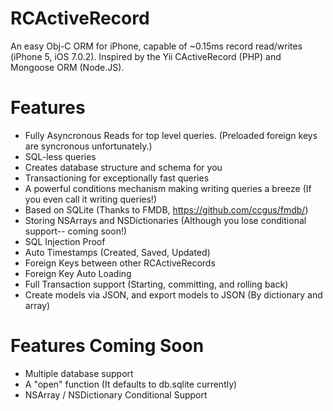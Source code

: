 RCActiveRecord
==============

An easy Obj-C ORM for iPhone, capable of ~0.15ms record read/writes (iPhone 5, iOS 7.0.2). 
Inspired by the Yii CActiveRecord (PHP) and Mongoose ORM (Node.JS).

Features
==========
* Fully Asyncronous Reads for top level queries. (Preloaded foreign keys are syncronous unfortunately.)
* SQL-less queries
* Creates database structure and schema for you
* Transactioning for exceptionally fast queries
* A powerful conditions mechanism making writing queries a breeze (If you even call it writing queries!)
* Based on SQLite (Thanks to FMDB, https://github.com/ccgus/fmdb/)
* Storing NSArrays and NSDictionaries (Although you lose conditional support-- coming soon!)
* SQL Injection Proof
* Auto Timestamps (Created, Saved, Updated)
* Foreign Keys between other RCActiveRecords
* Foreign Key Auto Loading
* Full Transaction support (Starting, committing, and rolling back)
* Create models via JSON, and export models to JSON (By dictionary and array)

Features Coming Soon
==========
* Multiple database support
* A "open" function (It defaults to db.sqlite currently)
* NSArray / NSDictionary Conditional Support

